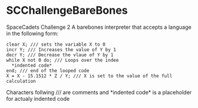 # SCChallengeBareBones
SpaceCadets Challenge 2
A barebones interpreter that accepts a language in the following form:
```
clear X; /// sets the variable X to 0
incr Y; /// Increases the value of Y by 1
decr Y; /// Decrease the vlaue of Y by 1
while X not 0 do; /// Loops over the indee
  *indented code*
end; /// end of the looped code
X = X - 15.1512 * Z / Y; /// X is set to the value of the full calculation
```
Characters follwing /// are comments and \*indented code\* is a placeholder for actualy indented code
